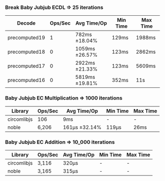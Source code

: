 ### Break Baby Jubjub ECDL => 25 iterations

| Decode  | Ops/Sec | Avg Time/Op | Min Time | Max Time |
|-----------------|---------|-------------|----------|----------|
| precomputed19   | 1       | 782ms ±18.04%| 129ms    | 1988ms   |
| precomputed18   | 0       | 1059ms ±26.57%| 123ms    | 2862ms   |
| precomputed17   | 0       | 2922ms ±21.33%| 123ms    | 5609ms   |
| precomputed16   | 0       | 5819ms ±19.81%| 352ms    | 11s      |



### Baby Jubjub EC Multiplication => 1000 iterations

| Library      | Ops/Sec  | Avg Time/Op | Min Time | Max Time |
|--------------|----------|--------------|----------|----------|
| circomlibjs  | 106      | 9ms          | -        | -        |
| noble        | 6,206    | 161μs ±32.14%| 119μs    | 26ms     |

### Baby Jubjub EC Addition => 10_000 iterations
| Library      | Ops/Sec  | Avg Time/Op | Min Time | Max Time |
|--------------|----------|--------------|----------|----------|
| circomlibjs  | 3,116    | 320μs        | -        | -        |
| noble        | 3,165    | 315μs        | -        | -        |
